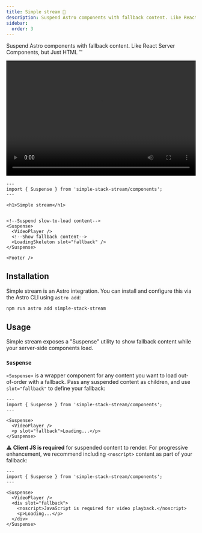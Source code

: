 ```yaml
---
title: Simple stream 🌊
description: Suspend Astro components with fallback content. Like React Server Components, but Just HTML ™️
sidebar:
  order: 3
---
```


Suspend Astro components with fallback content. Like React Server Components, but Just HTML ™️

<video controls width="100%" style="aspect-ratio:1.65/1" src="/assets/simple-stream-intro.mov"></video>

```astro
---
import { Suspense } from 'simple-stack-stream/components';
---

<h1>Simple stream</h1>


<!--Suspend slow-to-load content-->
<Suspense>
  <VideoPlayer />
  <!--Show fallback content-->
  <LoadingSkeleton slot="fallback" />
</Suspense>

<Footer />
```

## Installation

Simple stream is an Astro integration. You can install and configure this via the Astro CLI using `astro add`:

```bash
npm run astro add simple-stack-stream
```

## Usage

Simple stream exposes a "Suspense" utility to show fallback content while your server-side components load.

### `Suspense`

`<Suspense>` is a wrapper component for any content you want to load out-of-order with a fallback. Pass any suspended content as children, and use `slot="fallback"` to define your fallback:

```astro
---
import { Suspense } from 'simple-stack-stream/components';
---

<Suspense>
  <VideoPlayer />
  <p slot="fallback">Loading...</p>
</Suspense>
```

⚠️ **Client JS is required** for suspended content to render. For progressive enhancement, we recommend including `<noscript>` content as part of your fallback:

```astro
---
import { Suspense } from 'simple-stack-stream/components';
---

<Suspense>
  <VideoPlayer />
  <div slot="fallback">
    <noscript>JavaScript is required for video playback.</noscript>
    <p>Loading...</p>
  </div>
</Suspense>
```
